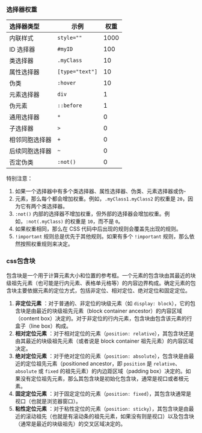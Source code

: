 ### 选择器权重

| 选择器类型     | 示例              | 权重 |
| :------------- | ----------------- | ---- |
| 内联样式       | `style=""`      | 1000 |
| ID 选择器      | `#myID`         | 100  |
| 类选择器       | `.myClass`      | 10   |
| 属性选择器     | `[type="text"]` | 10   |
| 伪类           | `:hover`        | 10   |
| 元素选择器     | `div`           | 1    |
| 伪元素         | `::before`      | 1    |
| 通用选择器     | `*`             | 0    |
| 子选择器       | `>`             | 0    |
| 相邻同胞选择器 | `+`             | 0    |
| 后续同胞选择器 | `~`             | 0    |
| 否定伪类       | `:not()`        | 0    |

特别注意：

1. 如果一个选择器中有多个类选择器、属性选择器、伪类、元素选择器或伪-
2. 元素，那么每个都会增加权重。例如，`.myClass1.myClass2` 的权重是 `20`，因为它有两个类选择器。
3. `:not()` 内部的选择器不增加权重，但外部的选择器会增加权重。例如，`:not(.myClass)` 的权重是 `10`，而不是 `0`。
4. 如果权重相同，那么在 CSS 代码中后出现的规则会覆盖先出现的规则。
5. `!important` 规则总是优先于其他规则。如果有多个 `!important` 规则，那么依然按照权重规则来决定。

### css包含块

包含块是一个用于计算元素大小和位置的参考框。一个元素的包含块由其最近的块级祖先元素（也可能是行内元素、表格单元格等）的内容边界构成。确定元素的包含块主要依据元素的定位方式，包括非定位、相对定位、绝对定位和固定定位。

1. **非定位元素** ：对于普通的、非定位的块级元素（如 `display: block`），它的包含块是由最近的块级祖先元素（block container ancestor）的内容区域（content box）决定的。对于非定位的行内元素，包含块由包含该元素的行盒子（line box）构成。
2. **相对定位元素** ：对于相对定位的元素（`position: relative`），其包含块还是由其最近的块级祖先元素（或者说是 block container 祖先元素）的内容区域决定。
3. **绝对定位元素** ：对于绝对定位的元素（`position: absolute`），包含块是由最近的定位祖先元素（positioned ancestor，即 `position` 是 `relative`、`absolute` 或 `fixed` 的祖先元素）的内边距区域（padding box）决定的。如果没有定位祖先元素，那么其包含块是初始化包含块，通常是视口或者根元素。
4. **固定定位元素** ：对于固定定位的元素（`position: fixed`），其包含块通常是视口（也就是浏览器窗口）。
5. **粘性定位元素** ：对于粘性定位的元素（`position: sticky`），其包含块是由最近的滚动祖先（也就是有滚动条的祖先元素，如果没有则是视口）以及包含块（通常是最近的块级祖先）的交叉区域决定的。
